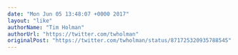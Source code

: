 ```yaml
---
date: "Mon Jun 05 13:48:07 +0000 2017"
layout: "like"
authorName: "Tim Holman"
authorUrl: "https://twitter.com/twholman"
originalPost: "https://twitter.com/twholman/status/871725320935788545"
---
```

